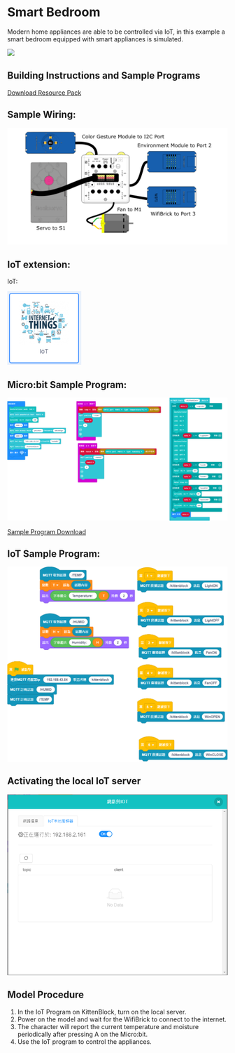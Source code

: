 # Smart Bedroom

Modern home appliances are able to be controlled via IoT, in this example a smart bedroom equipped with smart appliances is simulated.

![](./images/ex6.png)

## Building Instructions and Sample Programs

[Download Resource Pack](http://bit.ly/AIOTKit_SH_ResourcsePack)

## Sample Wiring:

![](./images/bedroom_wire_1.87.png)

## IoT extension:

IoT:

![](./images/iot.png)

## Micro:bit Sample Program:

![](./images/bedroom_code_1.87.png)

[Sample Program Download](https://makecode.microbit.org/_LErLcJWgL42D)

## IoT Sample Program:

![](./images/bedroom_iot_code_1.87.png)

## Activating the local IoT server

![](./images/mqtt_1.87.png)

## Model Procedure

1. In the IoT Program on KittenBlock, turn on the local server.
2. Power on the model and wait for the WifiBrick to connect to the internet.
3. The character will report the current temperature and moisture periodically after pressing A on the Micro:bit.
3. Use the IoT program to control the appliances.